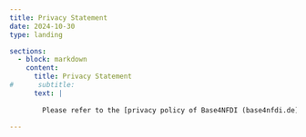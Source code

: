 ```yaml
---
title: Privacy Statement
date: 2024-10-30
type: landing

sections:
  - block: markdown
    content:
      title: Privacy Statement
#      subtitle: 
      text: |
      
        Please refer to the [privacy policy of Base4NFDI (base4nfdi.de)](https://base4nfdi.de/privacy-policy), which also applies for this site.

---
```

